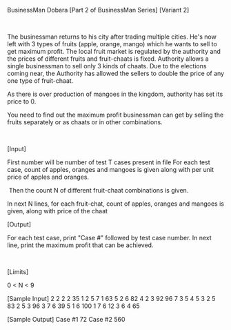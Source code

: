 BusinessMan Dobara [Part 2 of BusinessMan Series] [Variant 2] 

﻿ 

The businessman returns to his city after trading multiple cities. He's now left with 3 types of fruits (apple, orange, mango) which he wants to sell to get maximum profit. The local fruit market is regulated by the authority and the prices of different fruits and fruit-chaats is fixed. Authority allows a single businessman to sell only 3 kinds of chaats. Due to the elections coming near, the Authority has allowed the sellers to double the price of any one type of fruit-chaat. 

As there is over production of mangoes in the kingdom, authority has set its price to 0. 

 

You need to find out the maximum profit businessman can get by selling the fruits separately or as chaats or in other combinations.

﻿  


[Input] 

 First number will be number of test T cases present in file
 For each test case, count of apples, oranges and mangoes is given along with per unit price of apples and oranges.  

﻿ Then the count N of different fruit-chaat combinations is given.

 In next N lines, for each fruit-chat, count of apples, oranges and mangoes is given, along with price of the chaat 
 
[Output] 

 For each test case, print "Case #" followed by test case number. In next line, print the maximum profit that can be achieved.

﻿ 

[Limits] 

 0 < N < 9 

 

[Sample Input]
2
2 2 2 35 1
2
5 7 1 63
5 2 6 82
4 2 3 92 96
7
3 5 4 5
3 2 5 83
2 5 3 96
3 7 6 39
5 1 6 100
1 7 6 12
3 6 4 65



[Sample Output]
Case #1
72
Case #2
560 

